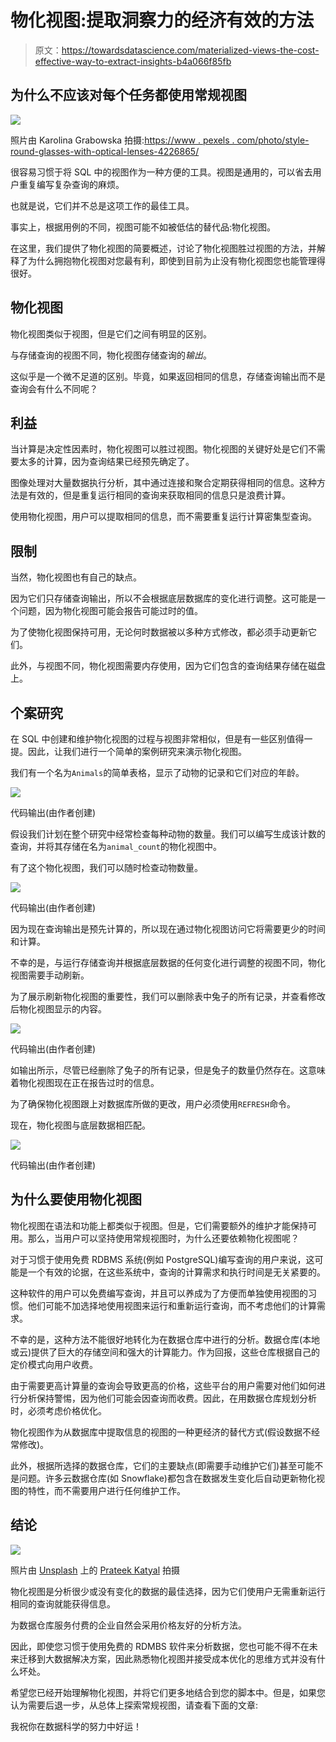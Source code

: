 # 物化视图:提取洞察力的经济有效的方法

> 原文：<https://towardsdatascience.com/materialized-views-the-cost-effective-way-to-extract-insights-b4a066f85fb>

## 为什么不应该对每个任务都使用常规视图

![](img/0b22c7dab59579f8e9782bf1918a5963.png)

照片由 Karolina Grabowska 拍摄:[https://www . pexels . com/photo/style-round-glasses-with-optical-lenses-4226865/](https://www.pexels.com/photo/stylish-round-eyeglasses-with-optical-lenses-4226865/)

很容易习惯于将 SQL 中的视图作为一种方便的工具。视图是通用的，可以省去用户重复编写复杂查询的麻烦。

也就是说，它们并不总是这项工作的最佳工具。

事实上，根据用例的不同，视图可能不如被低估的替代品:物化视图。

在这里，我们提供了物化视图的简要概述，讨论了物化视图胜过视图的方法，并解释了为什么拥抱物化视图对您最有利，即使到目前为止没有物化视图您也能管理得很好。

## 物化视图

物化视图类似于视图，但是它们之间有明显的区别。

与存储查询的视图不同，物化视图存储查询的*输出*。

这似乎是一个微不足道的区别。毕竟，如果返回相同的信息，存储查询输出而不是查询会有什么不同呢？

## 利益

当计算是决定性因素时，物化视图可以胜过视图。物化视图的关键好处是它们不需要太多的计算，因为查询结果已经预先确定了。

图像处理对大量数据执行分析，其中通过连接和聚合定期获得相同的信息。这种方法是有效的，但是重复运行相同的查询来获取相同的信息只是浪费计算。

使用物化视图，用户可以提取相同的信息，而不需要重复运行计算密集型查询。

## 限制

当然，物化视图也有自己的缺点。

因为它们只存储查询输出，所以不会根据底层数据库的变化进行调整。这可能是一个问题，因为物化视图可能会报告可能过时的值。

为了使物化视图保持可用，无论何时数据被以多种方式修改，都必须手动更新它们。

此外，与视图不同，物化视图需要内存使用，因为它们包含的查询结果存储在磁盘上。

## 个案研究

在 SQL 中创建和维护物化视图的过程与视图非常相似，但是有一些区别值得一提。因此，让我们进行一个简单的案例研究来演示物化视图。

我们有一个名为`Animals`的简单表格，显示了动物的记录和它们对应的年龄。

![](img/e04cf0eff63cc8e26bbd7cd10f698d96.png)

代码输出(由作者创建)

假设我们计划在整个研究中经常检查每种动物的数量。我们可以编写生成该计数的查询，并将其存储在名为`animal_count`的物化视图中。

有了这个物化视图，我们可以随时检查动物数量。

![](img/b075780278ff2c42681d2061a81689d3.png)

代码输出(由作者创建)

因为现在查询输出是预先计算的，所以现在通过物化视图访问它将需要更少的时间和计算。

不幸的是，与运行存储查询并根据底层数据的任何变化进行调整的视图不同，物化视图需要手动刷新。

为了展示刷新物化视图的重要性，我们可以删除表中兔子的所有记录，并查看修改后物化视图显示的内容。

![](img/b25ad24a9679dff078c70c5da72e3637.png)

代码输出(由作者创建)

如输出所示，尽管已经删除了兔子的所有记录，但是兔子的数量仍然存在。这意味着物化视图现在正在报告过时的信息。

为了确保物化视图跟上对数据库所做的更改，用户必须使用`REFRESH`命令。

现在，物化视图与底层数据相匹配。

![](img/ea9037732e9baa2cfd9eac9148a9e179.png)

代码输出(由作者创建)

## 为什么要使用物化视图

物化视图在语法和功能上都类似于视图。但是，它们需要额外的维护才能保持可用。那么，当用户可以坚持使用常规视图时，为什么还要依赖物化视图呢？

对于习惯于使用免费 RDBMS 系统(例如 PostgreSQL)编写查询的用户来说，这可能是一个有效的论据，在这些系统中，查询的计算需求和执行时间是无关紧要的。

这种软件的用户可以免费编写查询，并且可以养成为了方便而单独使用视图的习惯。他们可能不加选择地使用视图来运行和重新运行查询，而不考虑他们的计算需求。

不幸的是，这种方法不能很好地转化为在数据仓库中进行的分析。数据仓库(本地或云)提供了巨大的存储空间和强大的计算能力。作为回报，这些仓库根据自己的定价模式向用户收费。

由于需要更高计算量的查询会导致更高的价格，这些平台的用户需要对他们如何进行分析保持警惕，因为他们可能会因查询而收费。因此，在用数据仓库规划分析时，必须考虑价格优化。

物化视图作为从数据库中提取信息的视图的一种更经济的替代方式(假设数据不经常修改)。

此外，根据所选择的数据仓库，它们的主要缺点(即需要手动维护它们)甚至可能不是问题。许多云数据仓库(如 Snowflake)都包含在数据发生变化后自动更新物化视图的特性，而不需要用户进行任何维护工作。

## 结论

![](img/646c865cb24df2d929eeb76848e8ac5e.png)

照片由 [Unsplash](https://unsplash.com?utm_source=medium&utm_medium=referral) 上的 [Prateek Katyal](https://unsplash.com/es/@prateekkatyal?utm_source=medium&utm_medium=referral) 拍摄

物化视图是分析很少或没有变化的数据的最佳选择，因为它们使用户无需重新运行相同的查询就能获得信息。

为数据仓库服务付费的企业自然会采用价格友好的分析方法。

因此，即使您习惯于使用免费的 RDMBS 软件来分析数据，您也可能不得不在未来迁移到大数据解决方案，因此熟悉物化视图并接受成本优化的思维方式并没有什么坏处。

希望您已经开始理解物化视图，并将它们更多地结合到您的脚本中。但是，如果您认为需要后退一步，从总体上探索常规视图，请查看下面的文章:

[](/views-an-underrated-alternative-to-tables-in-sql-26cd6d1d8660)  

我祝你在数据科学的努力中好运！